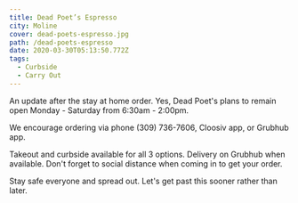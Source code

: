 ```yaml
---
title: Dead Poet’s Espresso
city: Moline
cover: dead-poets-espresso.jpg
path: /dead-poets-espresso
date: 2020-03-30T05:13:50.772Z
tags:
  - Curbside
  - Carry Out
---
```

An update after the stay at home order. Yes, Dead Poet's plans to remain open Monday - Saturday from 6:30am - 2:00pm. 

We encourage ordering via phone (309) 736-7606, Cloosiv app, or Grubhub app. 

Takeout and curbside available for all 3 options. Delivery on Grubhub when available. Don't forget to social distance when coming in to get your order. 

Stay safe everyone and spread out. Let's get past this sooner rather than later.